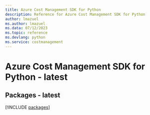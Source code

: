 ```yaml
---
title: Azure Cost Management SDK for Python
description: Reference for Azure Cost Management SDK for Python
author: lmazuel
ms.author: lmazuel
ms.data: 07/12/2023
ms.topic: reference
ms.devlang: python
ms.service: costmanagement
---
```

# Azure Cost Management SDK for Python - latest
## Packages - latest
[!INCLUDE [packages](cost-management-index.md)]